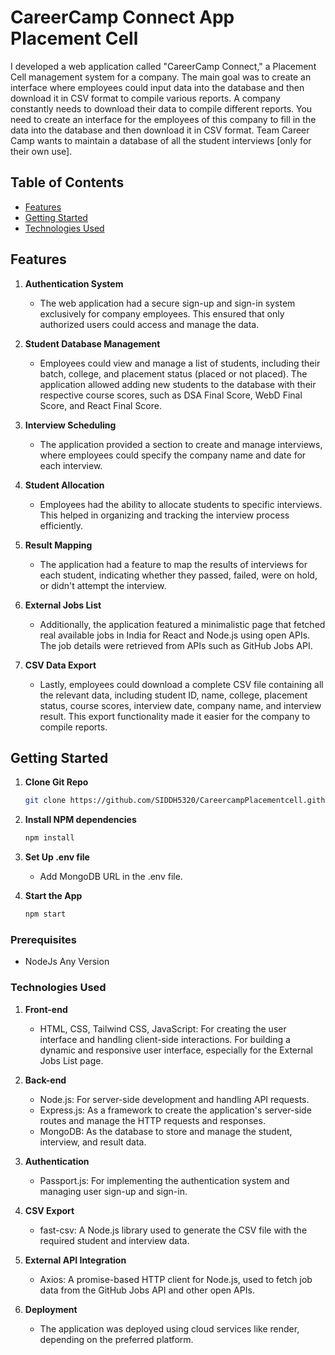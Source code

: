 

# CareerCamp Connect App Placement Cell

I developed a web application called "CareerCamp Connect," a Placement Cell management system for a company. The main goal was to create an interface where employees could input data into the database and then download it in CSV format to compile various reports. A company constantly needs to download their data to compile different reports. You need to create an interface for the employees of this company to fill in the data into the database and then download it in CSV format. Team Career Camp wants to maintain a database of all the student interviews [only for their own use].

## Table of Contents
- [Features](#features)
- [Getting Started](#getting-started)
- [Technologies Used](#Technologies-Used)


## Features
1. **Authentication System**
    - The web application had a secure sign-up and sign-in system exclusively for company employees. This ensured that only authorized users could access and manage the data.

2. **Student Database Management**
    - Employees could view and manage a list of students, including their batch, college, and placement status (placed or not placed). The application allowed adding new students to the database with their respective course scores, such as DSA Final Score, WebD Final Score, and React Final Score.

3. **Interview Scheduling**
    - The application provided a section to create and manage interviews, where employees could specify the company name and date for each interview.

4. **Student Allocation**
    - Employees had the ability to allocate students to specific interviews. This helped in organizing and tracking the interview process efficiently.

5. **Result Mapping**
    - The application had a feature to map the results of interviews for each student, indicating whether they passed, failed, were on hold, or didn't attempt the interview.

6. **External Jobs List**
    - Additionally, the application featured a minimalistic page that fetched real available jobs in India for React and Node.js using open APIs. The job details were retrieved from APIs such as GitHub Jobs API.

7. **CSV Data Export**
    - Lastly, employees could download a complete CSV file containing all the relevant data, including student ID, name, college, placement status, course scores, interview date, company name, and interview result. This export functionality made it easier for the company to compile reports.

## Getting Started
1. **Clone Git Repo**
    ```bash
    git clone https://github.com/SIDDH5320/CareercampPlacementcell.github.io.git
    ```

2. **Install NPM dependencies**
    ```bash
    npm install
    ```

3. **Set Up .env file**
    - Add MongoDB URL in the .env file.

4. **Start the App**
    ```bash
    npm start
    ```

### Prerequisites
- NodeJs Any Version

### Technologies Used
1. **Front-end**
    - HTML, CSS, Tailwind CSS, JavaScript: For creating the user interface and handling client-side interactions. For building a dynamic and responsive user interface, especially for the External Jobs List page.

2. **Back-end**
    - Node.js: For server-side development and handling API requests.
    - Express.js: As a framework to create the application's server-side routes and manage the HTTP requests and responses.
    - MongoDB: As the database to store and manage the student, interview, and result data.

3. **Authentication**
    - Passport.js: For implementing the authentication system and managing user sign-up and sign-in.

4. **CSV Export**
    - fast-csv: A Node.js library used to generate the CSV file with the required student and interview data.

5. **External API Integration**
    - Axios: A promise-based HTTP client for Node.js, used to fetch job data from the GitHub Jobs API and other open APIs.

6. **Deployment**
    - The application was deployed using cloud services like render, depending on the preferred platform.
